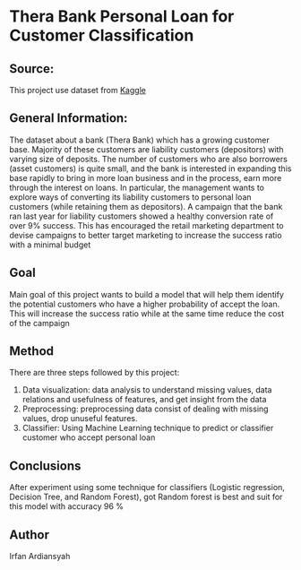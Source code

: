 # Thera Bank Personal Loan for Customer Classification

## Source:
This project use dataset from [Kaggle](https://www.kaggle.com/itsmesunil/bank-loan-modelling)

## General Information:
The dataset about a bank (Thera Bank) which has a growing customer base. Majority of these customers are liability customers (depositors) with varying size of deposits. The number of customers who are also borrowers (asset customers) is quite small, and the bank is interested in expanding this base rapidly to bring in more loan business and in the process, earn more through the interest on loans. In particular, the management wants to explore ways of converting its liability customers to personal loan customers (while retaining them as depositors). A campaign that the bank ran last year for liability customers showed a healthy conversion rate of over 9% success. This has encouraged the retail marketing department to devise campaigns to better target marketing to increase the success ratio with a minimal budget

## Goal
Main goal of this project wants to build a model that will help them identify the potential customers who have a higher probability of accept the loan. This will increase the success ratio while at the same time reduce the cost of the campaign

## Method
There are three steps followed by this project:
1. Data visualization: data analysis to understand missing values, data relations and usefulness of features, and get insight from the data
2. Preprocessing:  preprocessing data consist of dealing with missing values, drop unuseful features.
3. Classifier: Using Machine Learning technique to predict or classifier customer who accept personal loan

## Conclusions
After experiment using some technique for classifiers (Logistic regression, Decision Tree, and Random Forest), got Random forest is best and suit for this model with accuracy 96 %


## Author
Irfan Ardiansyah

